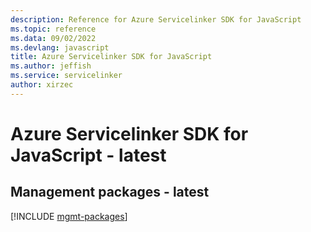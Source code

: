 ```yaml
---
description: Reference for Azure Servicelinker SDK for JavaScript
ms.topic: reference
ms.data: 09/02/2022
ms.devlang: javascript
title: Azure Servicelinker SDK for JavaScript
ms.author: jeffish
ms.service: servicelinker
author: xirzec
---
```

# Azure Servicelinker SDK for JavaScript - latest

## Management packages - latest
[!INCLUDE [mgmt-packages](servicelinker-mgmt-index.md)]